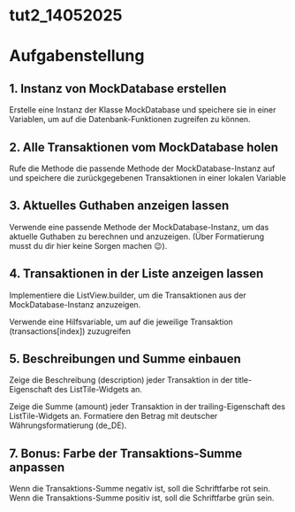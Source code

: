 # tut2_14052025

# Aufgabenstellung

## 1. Instanz von MockDatabase erstellen

Erstelle eine Instanz der Klasse MockDatabase und speichere sie in einer Variablen, um auf die Datenbank-Funktionen zugreifen zu können.

## 2. Alle Transaktionen vom MockDatabase holen

Rufe die Methode die passende Methode der MockDatabase-Instanz auf und speichere die zurückgegebenen Transaktionen in einer lokalen Variable

## 3. Aktuelles Guthaben anzeigen lassen

Verwende eine passende Methode der MockDatabase-Instanz, um das aktuelle Guthaben zu berechnen und anzuzeigen. (Über Formatierung musst du dir hier keine Sorgen machen 😉).

## 4. Transaktionen in der Liste anzeigen lassen

Implementiere die ListView.builder, um die Transaktionen aus der MockDatabase-Instanz anzuzeigen.

Verwende eine Hilfsvariable, um auf die jeweilige Transaktion (transactions[index]) zuzugreifen

## 5. Beschreibungen und Summe einbauen

Zeige die Beschreibung (description) jeder Transaktion in der title-Eigenschaft des ListTile-Widgets an.

Zeige die Summe (amount) jeder Transaktion in der trailing-Eigenschaft des ListTile-Widgets an. Formatiere den Betrag mit deutscher Währungsformatierung (de_DE).

## 7. Bonus: Farbe der Transaktions-Summe anpassen

Wenn die Transaktions-Summe negativ ist, soll die Schriftfarbe rot sein.
Wenn die Transaktions-Summe positiv ist, soll die Schriftfarbe grün sein.
